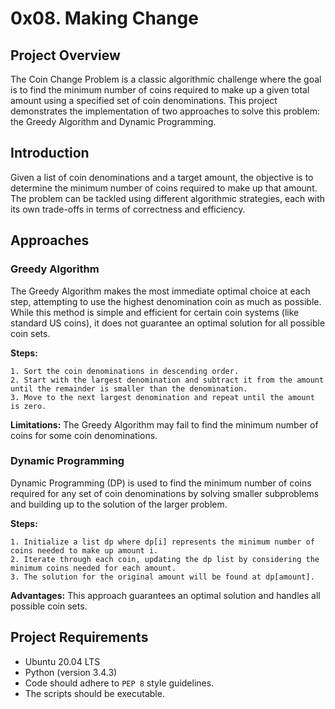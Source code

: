 #  0x08. Making Change

## Project Overview

The Coin Change Problem is a classic algorithmic challenge where the goal is to find the minimum number of coins required to make up a given total amount using a specified set of coin denominations. This project demonstrates the implementation of two approaches to solve this problem: the Greedy Algorithm and Dynamic Programming.

## Introduction

Given a list of coin denominations and a target amount, the objective is to determine the minimum number of coins required to make up that amount. The problem can be tackled using different algorithmic strategies, each with its own trade-offs in terms of correctness and efficiency.

## Approaches

### Greedy Algorithm

The Greedy Algorithm makes the most immediate optimal choice at each step, attempting to use the highest denomination coin as much as possible. While this method is simple and efficient for certain coin systems (like standard US coins), it does not guarantee an optimal solution for all possible coin sets.

**Steps:**

    1. Sort the coin denominations in descending order.
    2. Start with the largest denomination and subtract it from the amount until the remainder is smaller than the denomination.
    3. Move to the next largest denomination and repeat until the amount is zero.

**Limitations:** The Greedy Algorithm may fail to find the minimum number of coins for some coin denominations.

### Dynamic Programming

Dynamic Programming (DP) is used to find the minimum number of coins required for any set of coin denominations by solving smaller subproblems and building up to the solution of the larger problem.

**Steps:**

    1. Initialize a list dp where dp[i] represents the minimum number of coins needed to make up amount i.
    2. Iterate through each coin, updating the dp list by considering the minimum coins needed for each amount.
    3. The solution for the original amount will be found at dp[amount].

**Advantages:** This approach guarantees an optimal solution and handles all possible coin sets.

## Project Requirements

- Ubuntu 20.04 LTS
- Python (version 3.4.3)
- Code should adhere to `PEP 8` style guidelines.
- The scripts should be executable.
